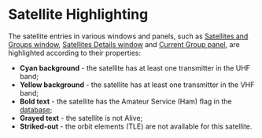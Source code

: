 # Satellite Highlighting

The satellite entries in various windows and panels, such as
[Satellites and Groups window](satellites_and_groups_window.md),
[Satellites Details window](satellite_details_window.md) and
[Current Group panel](current_group_panel.md),
are highlighted according to their properties:

- **Cyan background** - the satellite has at least one transmitter in the UHF band;
- **Yellow background** - the satellite has at least one transmitter in the VHF band;
- **Bold text** - the satellite has the Amateur Service (Ham) flag in the [database](satellite_data.md);
- **Grayed text** - the satellite is not Alive;
- **Striked-out** - the orbit elements (TLE) are not available for this satellite.
